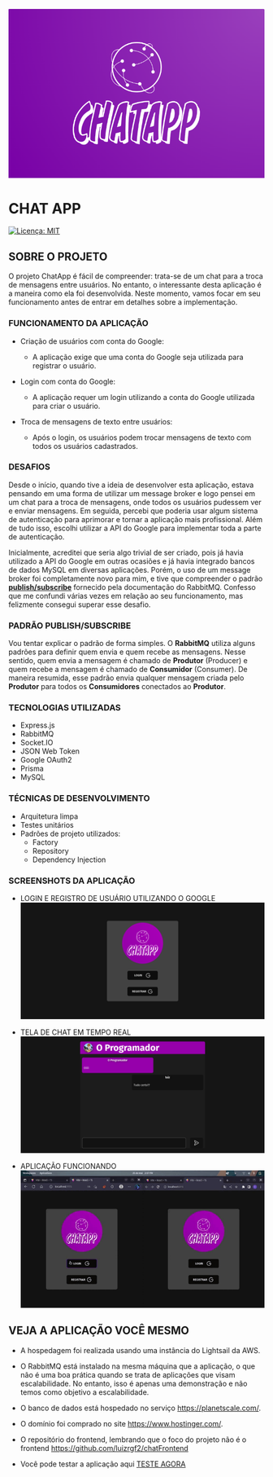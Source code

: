 ![Logo do ChatApp](documentation/images/chatAppLogo.png)

# CHAT APP

[![Licença: MIT](https://img.shields.io/badge/Licença-MIT-green.svg)](https://github.com/luizrgf2/chat/blob/main/LICENSE)

## SOBRE O PROJETO 

O projeto ChatApp é fácil de compreender: trata-se de um chat para a troca de mensagens entre usuários. No entanto, o interessante desta aplicação é a maneira como ela foi desenvolvida. Neste momento, vamos focar em seu funcionamento antes de entrar em detalhes sobre a implementação.

### FUNCIONAMENTO DA APLICAÇÃO

- Criação de usuários com conta do Google:
    - A aplicação exige que uma conta do Google seja utilizada para registrar o usuário.

- Login com conta do Google:
    - A aplicação requer um login utilizando a conta do Google utilizada para criar o usuário.

- Troca de mensagens de texto entre usuários:
    - Após o login, os usuários podem trocar mensagens de texto com todos os usuários cadastrados.

### DESAFIOS

Desde o início, quando tive a ideia de desenvolver esta aplicação, estava pensando em uma forma de utilizar um message broker e logo pensei em um chat para a troca de mensagens, onde todos os usuários pudessem ver e enviar mensagens. Em seguida, percebi que poderia usar algum sistema de autenticação para aprimorar e tornar a aplicação mais profissional. Além de tudo isso, escolhi utilizar a API do Google para implementar toda a parte de autenticação.

Inicialmente, acreditei que seria algo trivial de ser criado, pois já havia utilizado a API do Google em outras ocasiões e já havia integrado bancos de dados MySQL em diversas aplicações. Porém, o uso de um message broker foi completamente novo para mim, e tive que compreender o padrão [**publish/subscribe**](https://www.rabbitmq.com/tutorials/tutorial-three-javascript.html) fornecido pela documentação do RabbitMQ. Confesso que me confundi várias vezes em relação ao seu funcionamento, mas felizmente consegui superar esse desafio.

### PADRÃO PUBLISH/SUBSCRIBE

Vou tentar explicar o padrão de forma simples. O **RabbitMQ** utiliza alguns padrões para definir quem envia e quem recebe as mensagens. Nesse sentido, quem envia a mensagem é chamado de **Produtor** (Producer) e quem recebe a mensagem é chamado de **Consumidor** (Consumer). De maneira resumida, esse padrão envia qualquer mensagem criada pelo **Produtor** para todos os **Consumidores** conectados ao **Produtor**.

### TECNOLOGIAS UTILIZADAS

- Express.js
- RabbitMQ
- Socket.IO
- JSON Web Token
- Google OAuth2
- Prisma
- MySQL

### TÉCNICAS DE DESENVOLVIMENTO

- Arquitetura limpa
- Testes unitários
- Padrões de projeto utilizados:
    - Factory
    - Repository
    - Dependency Injection

### SCREENSHOTS DA APLICAÇÃO

- LOGIN E REGISTRO DE USUÁRIO UTILIZANDO O GOOGLE
 <img src="documentation/images/login.png"></img>

- TELA DE CHAT EM TEMPO REAL
 <img src="documentation/images/chat.png"></img>


- APLICAÇÃO FUNCIONANDO
 <img src="documentation/images/appRun.gif"></img>

## VEJA A APLICAÇÃO VOCÊ MESMO

- A hospedagem foi realizada usando uma instância do Lightsail da AWS.

- O RabbitMQ está instalado na mesma máquina que a aplicação, o que não é uma boa prática quando se trata de aplicações que visam escalabilidade. No entanto, isso é apenas uma demonstração e não temos como objetivo a escalabilidade.

- O banco de dados está hospedado no serviço https://planetscale.com/.

- O domínio foi comprado no site https://www.hostinger.com/.

- O repositório do frontend, lembrando que o foco do projeto não é o frontend https://github.com/luizrgf2/chatFrontend

 - Você pode testar a aplicação aqui <a href="https://chat-app.online/">TESTE AGORA</a>